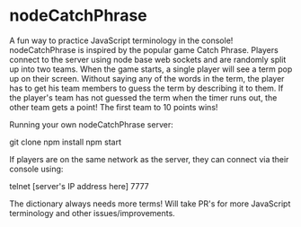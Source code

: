 # nodeCatchPhrase

A fun way to practice JavaScript terminology in the console! nodeCatchPhrase is inspired by the popular game Catch Phrase. Players connect to the server using node base web sockets and are randomly split up into two teams. When the game starts, a single player will see a term pop up on their screen. Without saying any of the words in the term, the player has to get his team members to guess the term by describing it to them. If the player's team has not guessed the term when the timer runs out, the other team gets a point! The first team to 10 points wins!

Running your own nodeCatchPhrase server:

git clone
npm install
npm start

If players are on the same network as the server, they can connect via their console using:

telnet [server's IP address here] 7777

The dictionary always needs more terms! Will take PR's for more JavaScript terminology and other issues/improvements.
